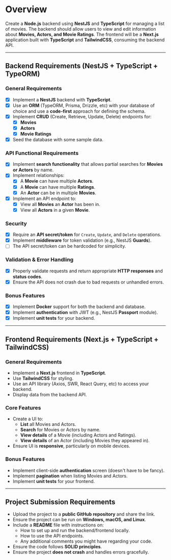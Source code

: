 # **Overview**

Create a **Node.js** backend using **NestJS** and **TypeScript** for managing a list of movies. The backend should allow users to view and edit information about **Movies, Actors, and Movie Ratings**. The frontend will be a **Next.js** application built with **TypeScript** and **TailwindCSS**, consuming the backend API.

---

## **Backend Requirements (NestJS + TypeScript + TypeORM)**

### **General Requirements**

- [x] Implement a **NestJS** backend with **TypeScript**.
- [x] Use an **ORM** (TypeORM, Prisma, Drizzle, etc) with your database of choice and use a **code-first** approach for defining the schema.
- [x] Implement **CRUD** (Create, Retrieve, Update, Delete) endpoints for:
  - [x] **Movies**
  - [x] **Actors**
  - [x] **Movie Ratings**
- [x] Seed the database with some sample data.

### **API Functional Requirements**

- [x] Implement **search functionality** that allows partial searches for **Movies or Actors** by name.
- [x] Implement relationships:
  - [x] A **Movie** can have multiple **Actors**.
  - [x] A **Movie** can have multiple **Ratings**.
  - [x] An **Actor** can be in multiple **Movies**.
- [x] Implement an API endpoint to:
  - [x] View all **Movies** an **Actor** has been in.
  - [x] View all **Actors** in a given **Movie**.

### **Security**

- [x] Require an **API secret/token** for `Create`, `Update`, and `Delete` operations.
- [x] Implement **middleware** for token validation (e.g., NestJS **Guards**).
- [ ] The API secret/token can be hardcoded for simplicity.

### **Validation & Error Handling**

- [x] Properly validate requests and return appropriate **HTTP responses** and **status codes**.
- [x] Ensure the API does not crash due to bad requests or unhandled errors.

### **Bonus Features**

- [x] Implement **Docker** support for both the backend and database.
- [x] Implement **authentication** with JWT (e.g., NestJS **Passport** module).
- [x] Implement **unit tests** for your backend.

---

## **Frontend Requirements (Next.js + TypeScript + TailwindCSS)**

### **General Requirements**

- Implement a **Next.js** frontend in **TypeScript**.
- Use **TailwindCSS** for styling.
- Use an API library (Axios, SWR, React Query, etc) to access your backend.
- Display data from the backend API.

### **Core Features**

- Create a UI to:
  - **List** all Movies and Actors.
  - **Search** for Movies or Actors by name.
  - **View details** of a Movie (including Actors and Ratings).
  - **View details** of an Actor (including Movies they appeared in).
- Ensure UI is **responsive**, particularly on mobile devices.

### **Bonus Features**

- Implement client-side **authentication** screen (doesn't have to be fancy).
- Implement **pagination** when listing Movies and Actors.
- Implement **unit tests** for your frontend.

---

## **Project Submission Requirements**

- Upload the project to a **public GitHub repository** and share the link.
- Ensure the project can be run on **Windows, macOS, and Linux**.
- Include a **README** file with instructions on:
  - How to set up and run the backend/frontend locally.
  - How to use the API endpoints.
  - Any additional comments you might have regarding your code.
- Ensure the code follows **SOLID principles**.
- Ensure the project **does not crash** and handles errors gracefully.
